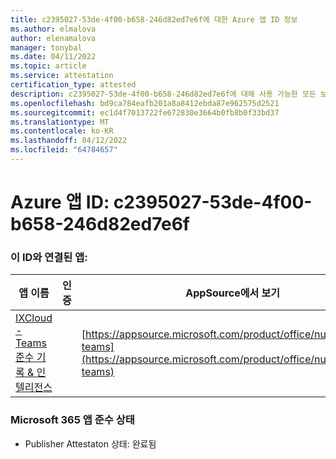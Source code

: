```yaml
---
title: c2395027-53de-4f00-b658-246d82ed7e6f에 대한 Azure 앱 ID 정보
ms.author: elmalova
author: elenamalova
manager: tonybal
ms.date: 04/11/2022
ms.topic: article
ms.service: attestation
certification_type: attested
description: c2395027-53de-4f00-b658-246d82ed7e6f에 대해 사용 가능한 모든 보안 및 규정 준수 정보입니다.
ms.openlocfilehash: bd9ca784eafb201a8a8412ebda87e962575d2521
ms.sourcegitcommit: ec1d4f7013722fe672830e3664b0fb8b0f33bd37
ms.translationtype: MT
ms.contentlocale: ko-KR
ms.lasthandoff: 04/12/2022
ms.locfileid: "64784657"
---
```

# <a name="azure-app-id-c2395027-53de-4f00-b658-246d82ed7e6f"></a>Azure 앱 ID: c2395027-53de-4f00-b658-246d82ed7e6f


### <a name="apps-associated-with-this-id"></a>이 ID와 연결된 앱:
| **앱 이름** | **인증** | **AppSource에서 보기** |
|--------------|---------------|-----------------------|
| [IXCloud - Teams 준수 기록 &amp; 인텔리전스](../forward/numonix.nmx-teams.md) |  | [https://appsource.microsoft.com/product/office/numonix.nmx-teams](https://appsource.microsoft.com/product/office/numonix.nmx-teams) |

### <a name="microsoft-365-app-compliance-status"></a>Microsoft 365 앱 준수 상태
- Publisher Attestaton 상태: 완료됨
